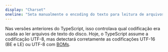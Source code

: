 ```yaml
---
display: "Charset"
oneline: "Seta manualmente o encoding do texto para leitura de arquivos"
---
```


Nas versões anteriores do TypeScript, isso controlava qual codificação era usada ao ler arquivos de texto do disco.
Hoje, o TypeScript assume a codificação UTF-8, mas detectará corretamente as codificações UTF-16 (BE e LE) ou UTF-8 com [BOMs](https://pt.wikipedia.org/wiki/Marca_de_ordem_de_byte).
